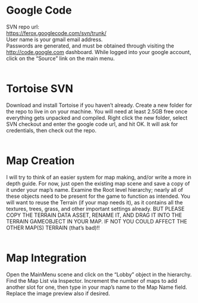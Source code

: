 # Google Code #
SVN repo url:<br>
<a href='https://ferox.googlecode.com/svn/trunk/'>https://ferox.googlecode.com/svn/trunk/</a> <br>
User name is your gmail email address. <br>
Passwords are generated, and must be obtained through visiting the <a href='http://code.google.com'>http://code.google.com</a> dashboard. While logged into your google account, click on the “Source” link on the main menu.<br>
<br>
<h1>Tortoise SVN</h1>
Download and install Tortoise if you haven’t already. Create a new folder for the repo to live in on your machine. You will need at least 2.5GB free once everything gets unpacked and compiled. Right click the new folder, select SVN checkout and enter the google code url, and hit OK. It will ask for credentials, then check out the repo.<br>
<br>
<h1>Map Creation</h1>
I will try to think of an easier system for map making, and/or write a more in depth guide. For now, just open the existing map scene and save a copy of it under your map’s name. Examine the Root level hierarchy; nearly all of these objects need to be present for the game to function as intended. You will want to reuse the Terrain (if your map needs it), as it contains all the textures, trees, grass, and other important settings already. BUT PLEASE COPY THE TERRAIN DATA ASSET, RENAME IT, AND DRAG IT INTO THE TERRAIN GAMEOBJECT IN YOUR MAP. IF NOT YOU COULD AFFECT THE OTHER MAP(S) TERRAIN (that’s bad)!!<br>
<br>
<h1>Map Integration</h1>
Open the MainMenu scene and click on the “Lobby” object in the hierarchy. Find the Map List via Inspector. Increment the number of maps to add another slot for one, then type in your map’s name to the Map Name field. Replace the image preview also if desired.